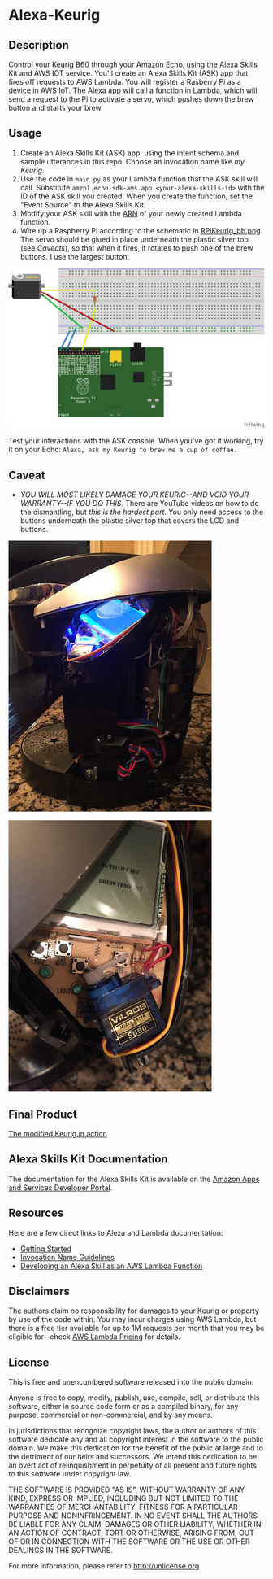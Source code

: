 # Alexa-Keurig

## Description
Control your Keurig B60 through your Amazon Echo, using the Alexa Skills Kit and AWS IOT service. You'll create an Alexa Skills Kit (ASK) app that fires off requests to AWS Lambda. You will register a Rasberry Pi as a [device](https://docs.aws.amazon.com/iot/latest/developerguide/create-thing.html) in AWS IoT. The Alexa app will call a function in Lambda, which will send a request to the Pi to activate a servo, which pushes down the brew button and starts your brew.

## Usage
1. Create an Alexa Skills Kit (ASK) app, using the intent schema and sample utterances in this repo. Choose an invocation name like _my Keurig_.
2. Use the code in `main.py` as your Lambda function that the ASK skill will call. Substitute `amzn1.echo-sdk-ams.app.<your-alexa-skills-id>` with the ID of the ASK skill you created. When you create the function, set the "Event Source" to the Alexa Skills Kit.
3. Modify your ASK skill with the [ARN](http://docs.aws.amazon.com/general/latest/gr/aws-arns-and-namespaces.html) of your newly created Lambda function.
4. Wire up a Raspberry Pi according to the schematic in [RPiKeurig_bb.png](/RPiKeurig_bb.png). The servo should be glued in place underneath the plastic silver top (see *Caveats*), so that when it fires, it rotates to push one of the brew buttons. I use the largest button.

![Wiring it up](RPiKeurig_bb.png)


Test your interactions with the ASK console. When you've got it working, try it on your Echo: `Alexa, ask my Keurig to brew me a cup of coffee.`

## Caveat
- *YOU WILL MOST LIKELY DAMAGE YOUR KEURIG--AND VOID YOUR WARRANTY--IF YOU DO THIS.* There are YouTube videos on how to do the dismantling, but _this is the hardest part._ You only need access to the buttons underneath the plastic silver top that covers the LCD and buttons.

![The servo](keurig1.jpg)

![Side view](keurig2.jpg)

## Final Product
[The modified Keurig in action](https://vimeo.com/157068104)

## Alexa Skills Kit Documentation
The documentation for the Alexa Skills Kit is available on the [Amazon Apps and Services Developer Portal](https://developer.amazon.com/appsandservices/solutions/alexa/alexa-skills-kit/).

## Resources
Here are a few direct links to Alexa and Lambda documentation:

- [Getting Started](https://developer.amazon.com/appsandservices/solutions/alexa/alexa-skills-kit/getting-started-guide)
- [Invocation Name Guidelines](https://developer.amazon.com/public/solutions/alexa/alexa-skills-kit/docs/choosing-the-invocation-name-for-an-alexa-skill)
- [Developing an Alexa Skill as an AWS Lambda Function](https://developer.amazon.com/appsandservices/solutions/alexa/alexa-skills-kit/docs/developing-an-alexa-skill-as-a-lambda-function)

## Disclaimers
The authors claim no responsibility for damages to your Keurig or property by use of the code within. You may incur charges using AWS Lambda, but there is a free tier available for up to 1M requests per month that you may be eligible for--check [AWS Lambda Pricing](https://aws.amazon.com/lambda/pricing/) for details.

## License
This is free and unencumbered software released into the public domain.

Anyone is free to copy, modify, publish, use, compile, sell, or
distribute this software, either in source code form or as a compiled
binary, for any purpose, commercial or non-commercial, and by any
means.

In jurisdictions that recognize copyright laws, the author or authors
of this software dedicate any and all copyright interest in the
software to the public domain. We make this dedication for the benefit
of the public at large and to the detriment of our heirs and
successors. We intend this dedication to be an overt act of
relinquishment in perpetuity of all present and future rights to this
software under copyright law.

THE SOFTWARE IS PROVIDED "AS IS", WITHOUT WARRANTY OF ANY KIND,
EXPRESS OR IMPLIED, INCLUDING BUT NOT LIMITED TO THE WARRANTIES OF
MERCHANTABILITY, FITNESS FOR A PARTICULAR PURPOSE AND NONINFRINGEMENT.
IN NO EVENT SHALL THE AUTHORS BE LIABLE FOR ANY CLAIM, DAMAGES OR
OTHER LIABILITY, WHETHER IN AN ACTION OF CONTRACT, TORT OR OTHERWISE,
ARISING FROM, OUT OF OR IN CONNECTION WITH THE SOFTWARE OR THE USE OR
OTHER DEALINGS IN THE SOFTWARE.

For more information, please refer to <http://unlicense.org>
